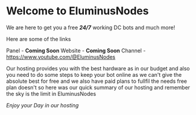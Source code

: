# Welcome to EluminusNodes

We are here to get you a free ***24/7*** working DC bots and much more!

Here are some of the links

Panel - __Coming Soon__
Website - __Coming Soon__
Channel - https://www.youtube.com/@EluminusNodes

Our hosting provides you with the best hardware as in our budget and also you need to do some steps to keep your bot online as we can't give the absolute best for free and we also have paid plans to fullfil the needs free plan doesn't so here was our quick summary of our hosting and remember the sky is the limit in EluminusNodes

*Enjoy your Day in our hosting*
